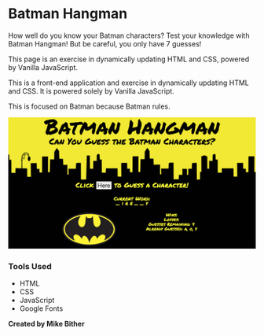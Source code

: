 # Batman Hangman

How well do you know your Batman characters? Test your knowledge with Batman Hangman! But be careful, you only have 7 guesses!

This page is an exercise in dynamically updating HTML and CSS, powered by Vanilla JavaScript.

This is a front-end application and exercise in dynamically updating HTML and CSS. It is powered solely by Vanilla JavaScript.

This is focused on Batman because Batman rules.

![Homepage](/assets/images/new-screenshot.png)

### Tools Used

- HTML
- CSS
- JavaScript
- Google Fonts

**Created by Mike Bither**
